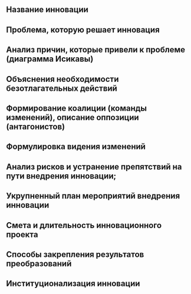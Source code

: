 ## Название инновации


## Проблема, которую решает инновация


## Анализ причин, которые привели к проблеме (диаграмма Исикавы)


## Объяснения необходимости безотлагательных действий


## Формирование коалиции (команды изменений), описание оппозиции (антагонистов)


## Формулировка видения изменений


## Анализ рисков и устранение препятствий на пути внедрения инновации;


## Укрупненный план мероприятий внедрения инновации


## Смета и длительность инновационного проекта


## Способы закрепления результатов преобразований


## Институционализация инновации

